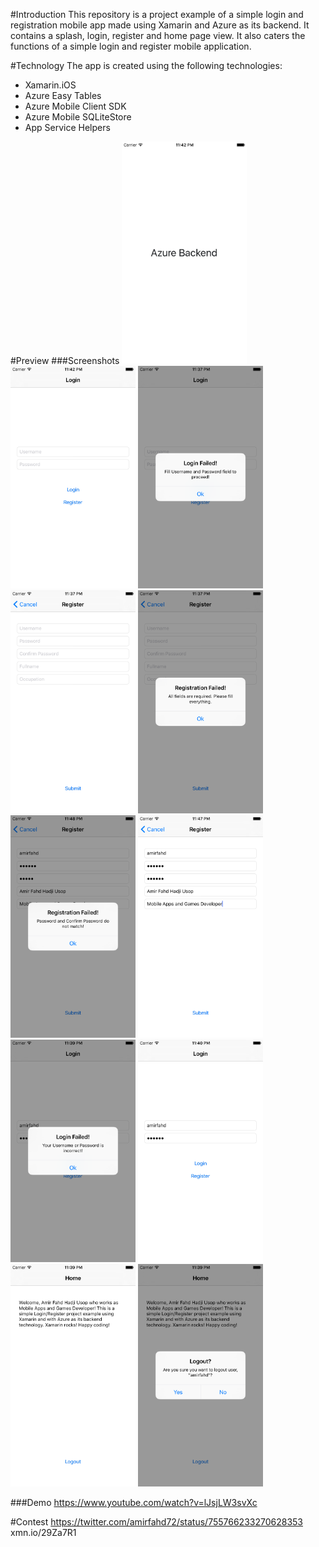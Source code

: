 #Introduction
This repository is a project example of a simple login and registration mobile app made using Xamarin and Azure as its backend. It contains a splash, login, register and home page view. It also caters the functions of a simple login and register mobile application.

#Technology
The app is created using the following technologies:
* Xamarin.iOS
* Azure Easy Tables
* Azure Mobile Client SDK
* Azure Mobile SQLiteStore
* App Service Helpers

#Preview
###Screenshots
<img src="./screenshots/1.png" alt="Screenshot1" style="width: 200px;"/>
<img src="./screenshots/2.png" alt="Screenshot2" style="width: 200px;"/>
<img src="./screenshots/3.png" alt="Screenshot3" style="width: 200px;"/>
<img src="./screenshots/4.png" alt="Screenshot4" style="width: 200px;"/>
<img src="./screenshots/5.png" alt="Screenshot5" style="width: 200px;"/>
<img src="./screenshots/6.png" alt="Screenshot6" style="width: 200px;"/>
<img src="./screenshots/7.png" alt="Screenshot7" style="width: 200px;"/>
<img src="./screenshots/8.png" alt="Screenshot8" style="width: 200px;"/>
<img src="./screenshots/9.png" alt="Screenshot9" style="width: 200px;"/>
<img src="./screenshots/10.png" alt="Screenshot10" style="width: 200px;"/>
<img src="./screenshots/11.png" alt="Screenshot11" style="width: 200px;"/>

###Demo
https://www.youtube.com/watch?v=lJsjLW3svXc

#Contest
https://twitter.com/amirfahd72/status/755766233270628353
xmn.io/29Za7R1
